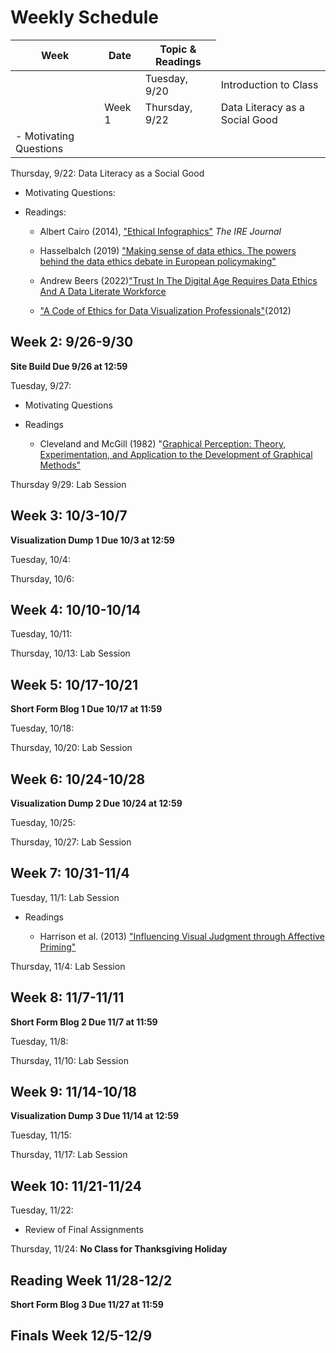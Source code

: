 # Weekly Schedule 

|Week                 |Date           |Topic & Readings      | 
| ------------------  | -----------   |----------------      | 
<td rowspan=3> Week 1 | Tuesday, 9/20 | Introduction to Class| 
|                     | Thursday, 9/22| Data Literacy as a Social Good
                                          - Motivating Questions|
   
Thursday, 9/22: Data Literacy as a Social Good 

- Motivating Questions: 

- Readings: 

   - Albert Cairo (2014), ["Ethical Infographics"](https://www.dropbox.com/s/pqgmg02yz0pgju4/EthicalInfographics.pdf) *The IRE Journal*
   
   - Hasselbalch (2019) ["Making sense of data ethics. The powers behind the data ethics debate in European policymaking"](https://policyreview.info/pdf/policyreview-2019-2-1401.pdf)
  
   - Andrew Beers (2022)["Trust In The Digital Age Requires Data Ethics And A Data Literate Workforce](https://www.forbes.com/sites/tableau/2022/04/14/trust-in-the-digital-age-requires-data-ethics-and-a-data-literate-workforce/?sh=5ba83a3d5437) 

   - ["A Code of Ethics for Data Visualization Professionals"](https://rockcontent.com/blog/a-code-of-ethics-for-data-visualization-professionals/)(2012) 
   

## Week 2: 9/26-9/30 

**Site Build Due 9/26 at 12:59** 

Tuesday, 9/27: 

- Motivating Questions 

- Readings 

  - Cleveland and McGill (1982) "[Graphical Perception: Theory, Experimentation, and Application to the Development of Graphical Methods"](https://www.jstor.org/stable/pdf/2288400.pdf)

Thursday 9/29: Lab Session 

## Week 3: 10/3-10/7 

**Visualization Dump 1 Due 10/3 at 12:59** 

Tuesday, 10/4: 

Thursday, 10/6: 

## Week 4: 10/10-10/14 

Tuesday, 10/11: 

Thursday, 10/13: Lab Session 

## Week 5: 10/17-10/21

**Short Form Blog 1 Due 10/17 at 11:59**

Tuesday, 10/18: 

Thursday, 10/20: Lab Session 

## Week 6: 10/24-10/28

**Visualization Dump 2 Due 10/24 at 12:59** 

Tuesday, 10/25: 

Thursday, 10/27: Lab Session 

## Week 7: 10/31-11/4

Tuesday, 11/1: Lab Session 

- Readings
  
  - Harrison et al. (2013) ["Influencing Visual Judgment through Affective Priming"](https://dl.acm.org/doi/pdf/10.1145/2470654.2481410)

Thursday, 11/4: Lab Session 

## Week 8: 11/7-11/11

**Short Form Blog 2 Due 11/7 at 11:59** 

Tuesday, 11/8: 

Thursday, 11/10: Lab Session 

## Week 9: 11/14-10/18 

**Visualization Dump 3 Due 11/14 at 12:59** 

Tuesday, 11/15: 

Thursday, 11/17: Lab Session 

## Week 10: 11/21-11/24

Tuesday, 11/22: 

- Review of Final Assignments 

Thursday, 11/24: **No Class for Thanksgiving Holiday** 

## Reading Week 11/28-12/2

**Short Form Blog 3 Due 11/27 at 11:59** 

## Finals Week 12/5-12/9 

